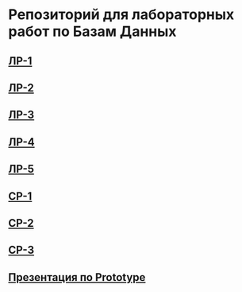 # Репозиторий для лабораторных работ по Базам Данных
## [ЛР-1](https://github.com/A1adriel/Data-base/blob/main/ЛР-1.pdf)
## [ЛР-2](https://github.com/A1adriel/Data-base/blob/main/ЛР-2.pdf)
## [ЛР-3](https://docs.google.com/document/d/1VfGrpZC6JYgxsow1z184oWad7plADMTAB0TiuC0hXWI/edit?tab=t.0)
## [ЛР-4](https://docs.google.com/document/d/1a_a5ZcqDROhJX44X5tLtIUidMHnhcly6xfTo2prMeIo/edit?tab=t.0)
## [ЛР-5](https://github.com/A1adriel/Data-base/tree/main/ЛР-5)
## [СР-1](https://github.com/A1adriel/Data-base/tree/main/Самостоятельная%20работа%201)
## [СР-2](https://github.com/A1adriel/Data-base/tree/main/Самостоятельная%20работа%20№2)
## [СР-3](https://github.com/A1adriel/Data-base/tree/main/Самостоятельная%20работа%20№3)
## [Презентация по Prototype](https://github.com/A1adriel/Data-base/blob/main/Паттерн%20Prototype.pptx)
